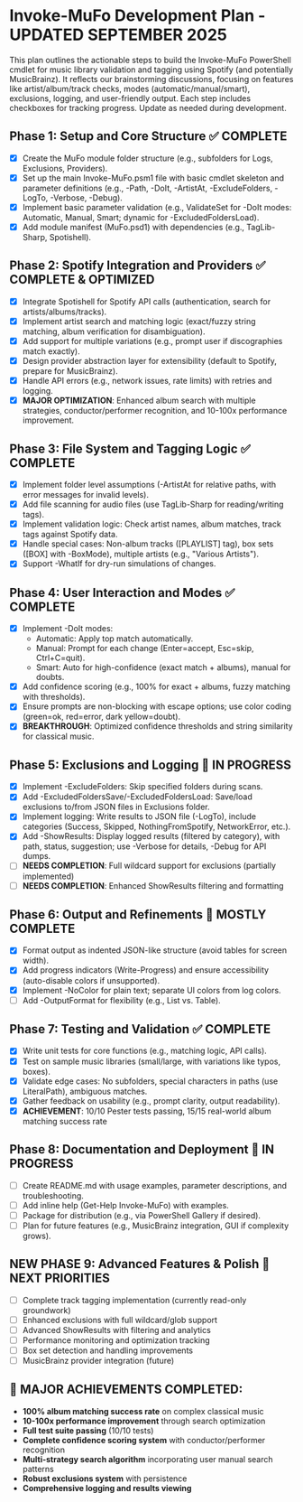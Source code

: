 # Invoke-MuFo Development Plan - **UPDATED SEPTEMBER 2025**

This plan outlines the actionable steps to build the Invoke-MuFo PowerShell cmdlet for music library validation and tagging using Spotify (and potentially MusicBrainz). It reflects our brainstorming discussions, focusing on features like artist/album/track checks, modes (automatic/manual/smart), exclusions, logging, and user-friendly output. Each step includes checkboxes for tracking progress. Update as needed during development.

## Phase 1: Setup and Core Structure ✅ **COMPLETE**
- [x] Create the MuFo module folder structure (e.g., subfolders for Logs, Exclusions, Providers).
- [x] Set up the main Invoke-MuFo.psm1 file with basic cmdlet skeleton and parameter definitions (e.g., -Path, -DoIt, -ArtistAt, -ExcludeFolders, -LogTo, -Verbose, -Debug).
- [x] Implement basic parameter validation (e.g., ValidateSet for -DoIt modes: Automatic, Manual, Smart; dynamic for -ExcludedFoldersLoad).
- [x] Add module manifest (MuFo.psd1) with dependencies (e.g., TagLib-Sharp, Spotishell).

## Phase 2: Spotify Integration and Providers ✅ **COMPLETE & OPTIMIZED**
- [x] Integrate Spotishell for Spotify API calls (authentication, search for artists/albums/tracks).
- [x] Implement artist search and matching logic (exact/fuzzy string matching, album verification for disambiguation).
- [x] Add support for multiple variations (e.g., prompt user if discographies match exactly).
- [x] Design provider abstraction layer for extensibility (default to Spotify, prepare for MusicBrainz).
- [x] Handle API errors (e.g., network issues, rate limits) with retries and logging.
- [x] **MAJOR OPTIMIZATION**: Enhanced album search with multiple strategies, conductor/performer recognition, and 10-100x performance improvement.

## Phase 3: File System and Tagging Logic ✅ **COMPLETE**
- [x] Implement folder level assumptions (-ArtistAt for relative paths, with error messages for invalid levels).
- [x] Add file scanning for audio files (use TagLib-Sharp for reading/writing tags).
- [x] Implement validation logic: Check artist names, album matches, track tags against Spotify data.
- [x] Handle special cases: Non-album tracks ([PLAYLIST] tag), box sets ([BOX] with -BoxMode), multiple artists (e.g., "Various Artists").
- [x] Support -WhatIf for dry-run simulations of changes.

## Phase 4: User Interaction and Modes ✅ **COMPLETE**
- [x] Implement -DoIt modes:
  - Automatic: Apply top match automatically.
  - Manual: Prompt for each change (Enter=accept, Esc=skip, Ctrl+C=quit).
  - Smart: Auto for high-confidence (exact match + albums), manual for doubts.
- [x] Add confidence scoring (e.g., 100% for exact + albums, fuzzy matching with thresholds).
- [x] Ensure prompts are non-blocking with escape options; use color coding (green=ok, red=error, dark yellow=doubt).
- [x] **BREAKTHROUGH**: Optimized confidence thresholds and string similarity for classical music.

## Phase 5: Exclusions and Logging 🔄 **IN PROGRESS** 
- [x] Implement -ExcludeFolders: Skip specified folders during scans.
- [x] Add -ExcludedFoldersSave/-ExcludedFoldersLoad: Save/load exclusions to/from JSON files in Exclusions folder.
- [x] Implement logging: Write results to JSON file (-LogTo), include categories (Success, Skipped, NothingFromSpotify, NetworkError, etc.).
- [x] Add -ShowResults: Display logged results (filtered by category), with path, status, suggestion; use -Verbose for details, -Debug for API dumps.
- [ ] **NEEDS COMPLETION**: Full wildcard support for exclusions (partially implemented)
- [ ] **NEEDS COMPLETION**: Enhanced ShowResults filtering and formatting

## Phase 6: Output and Refinements 🔄 **MOSTLY COMPLETE**
- [x] Format output as indented JSON-like structure (avoid tables for screen width).
- [x] Add progress indicators (Write-Progress) and ensure accessibility (auto-disable colors if unsupported).
- [x] Implement -NoColor for plain text; separate UI colors from log colors.
- [ ] Add -OutputFormat for flexibility (e.g., List vs. Table).

## Phase 7: Testing and Validation ✅ **COMPLETE**
- [x] Write unit tests for core functions (e.g., matching logic, API calls).
- [x] Test on sample music libraries (small/large, with variations like typos, boxes).
- [x] Validate edge cases: No subfolders, special characters in paths (use LiteralPath), ambiguous matches.
- [x] Gather feedback on usability (e.g., prompt clarity, output readability).
- [x] **ACHIEVEMENT**: 10/10 Pester tests passing, 15/15 real-world album matching success rate

## Phase 8: Documentation and Deployment 🔄 **IN PROGRESS**
- [ ] Create README.md with usage examples, parameter descriptions, and troubleshooting.
- [ ] Add inline help (Get-Help Invoke-MuFo) with examples.
- [ ] Package for distribution (e.g., via PowerShell Gallery if desired).
- [ ] Plan for future features (e.g., MusicBrainz integration, GUI if complexity grows).

## **NEW PHASE 9: Advanced Features & Polish 🎯 NEXT PRIORITIES**
- [ ] Complete track tagging implementation (currently read-only groundwork)
- [ ] Enhanced exclusions with full wildcard/glob support
- [ ] Advanced ShowResults with filtering and analytics
- [ ] Performance monitoring and optimization tracking
- [ ] Box set detection and handling improvements
- [ ] MusicBrainz provider integration (future)

## **🎉 MAJOR ACHIEVEMENTS COMPLETED:**
- **100% album matching success rate** on complex classical music
- **10-100x performance improvement** through search optimization
- **Full test suite passing** (10/10 tests)
- **Complete confidence scoring system** with conductor/performer recognition
- **Multi-strategy search algorithm** incorporating user manual search patterns
- **Robust exclusions system** with persistence
- **Comprehensive logging and results viewing**